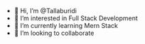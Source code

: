 - 👋 Hi, I’m @Tallaburidi
- 👀 I’m interested in Full Stack Development
- 🌱 I’m currently learning Mern Stack
- 💞️ I’m looking to collaborate 

<!---
Tallaburidi/Tallaburidi is a ✨ special ✨ repository because its `README.md` (this file) appears on your GitHub profile.
You can click the Preview link to take a look at your changes.
--->
